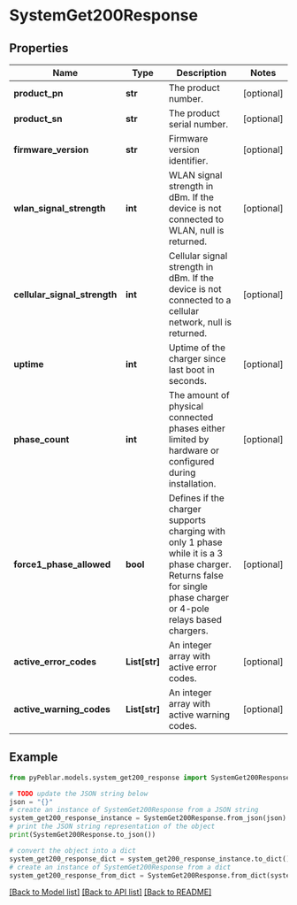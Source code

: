 # SystemGet200Response


## Properties

Name | Type | Description | Notes
------------ | ------------- | ------------- | -------------
**product_pn** | **str** | The product number. | [optional] 
**product_sn** | **str** | The product serial number. | [optional] 
**firmware_version** | **str** | Firmware version identifier. | [optional] 
**wlan_signal_strength** | **int** | WLAN signal strength in dBm. If the device is not connected to WLAN, null is returned. | [optional] 
**cellular_signal_strength** | **int** | Cellular signal strength in dBm. If the device is not connected to a cellular network, null is returned. | [optional] 
**uptime** | **int** | Uptime of the charger since last boot in seconds. | [optional] 
**phase_count** | **int** | The amount of physical connected phases either limited by hardware or configured during installation. | [optional] 
**force1_phase_allowed** | **bool** | Defines if the charger supports charging with only 1 phase while it is a 3 phase charger. Returns false for single phase charger or 4-pole relays based chargers. | [optional] 
**active_error_codes** | **List[str]** | An integer array with active error codes. | [optional] 
**active_warning_codes** | **List[str]** | An integer array with active warning codes. | [optional] 

## Example

```python
from pyPeblar.models.system_get200_response import SystemGet200Response

# TODO update the JSON string below
json = "{}"
# create an instance of SystemGet200Response from a JSON string
system_get200_response_instance = SystemGet200Response.from_json(json)
# print the JSON string representation of the object
print(SystemGet200Response.to_json())

# convert the object into a dict
system_get200_response_dict = system_get200_response_instance.to_dict()
# create an instance of SystemGet200Response from a dict
system_get200_response_from_dict = SystemGet200Response.from_dict(system_get200_response_dict)
```
[[Back to Model list]](../README.md#documentation-for-models) [[Back to API list]](../README.md#documentation-for-api-endpoints) [[Back to README]](../README.md)


